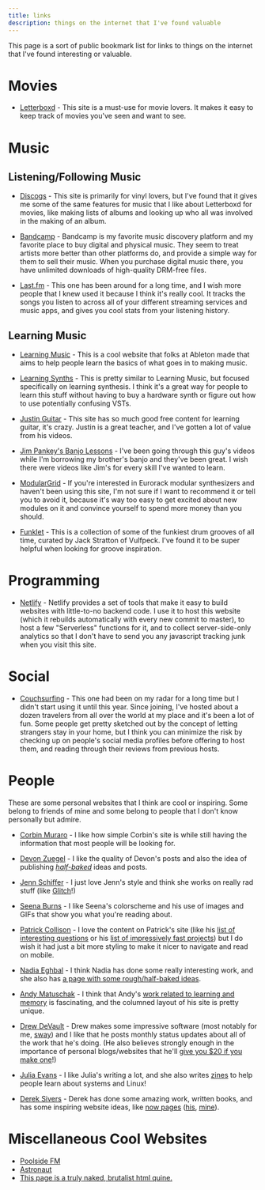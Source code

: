 ```yaml
---
title: links
description: things on the internet that I've found valuable
---
```


This page is a sort of public bookmark list for links to things on the internet
that I've found interesting or valuable. 

# Movies

- [Letterboxd](https://letterboxd.com) - This site is a must-use for movie
  lovers. It makes it easy to keep track of movies you've seen and want to see.

# Music

## Listening/Following Music

- [Discogs](https://discogs.com) - This site is primarily for vinyl lovers, but
  I've found that it gives me some of the same features for music that I like
  about Letterboxd for movies, like making lists of albums and looking up who
  all was involved in the making of an album.

- [Bandcamp](https://bandcamp.com) - Bandcamp is my favorite music discovery
  platform and my favorite place to buy digital and physical music. They seem
  to treat artists more better than other platforms do, and provide a simple
  way for them to sell their music. When you purchase digital music there,
  you have unlimited downloads of high-quality DRM-free files.

- [Last.fm](https://last.fm) - This one has been around for a long time, and I
  wish more people that I knew used it because I think it's really cool. It
  tracks the songs you listen to across all of your different streaming services
  and music apps, and gives you cool stats from your listening history.

## Learning Music

- [Learning Music](https://learningmusic.ableton.com/) - This is a cool website
  that folks at Ableton made that aims to help people learn the basics of what
  goes in to making music.

- [Learning Synths](https://learningsynths.ableton.com/) - This is pretty
  similar to Learning Music, but focused specifically on learning synthesis.
  I think it's a great way for people to learn this stuff without having to
  buy a hardware synth or figure out how to use potentially confusing VSTs.

- [Justin Guitar](https://www.justinguitar.com/) - This site has so much good
  free content for learning guitar, it's crazy. Justin is a great teacher,
  and I've gotten a lot of value from his videos.

- [Jim Pankey's Banjo Lessons](https://www.youtube.com/playlist?list=PLimF2H1ED8fXabeFAr6Fnslf0ie6TRUL0) -
  I've been going through this guy's videos while I'm borrowing my brother's
  banjo and they've been great. I wish there were videos like Jim's for every
  skill I've wanted to learn.

- [ModularGrid](https://www.modulargrid.net) - If you're interested in Eurorack
  modular synthesizers and haven't been using this site, I'm not sure if I want
  to recommend it or tell you to avoid it, because it's way too easy to get
  excited about new modules on it and convince yourself to spend more money
  than you should.

- [Funklet](http://funklet.com/) - This is a collection of some of the funkiest
  drum grooves of all time, curated by Jack Stratton of Vulfpeck. I've found it
  to be super helpful when looking for groove inspiration.

# Programming

- [Netlify](https://www.netlify.com/) - Netlify provides a set of tools that
  make it easy to build websites with little-to-no backend code. I use it to
  host this website (which it rebuilds automatically with every new commit to
  master), to host a few "Serverless" functions for it, and to collect
  server-side-only analytics so that I don't have to send you any javascript
  tracking junk when you visit this site.

# Social

- [Couchsurfing](https://couchsurfing.com) - This one had been on my radar for
  a long time but I didn't start using it until this year. Since joining, I've
  hosted about a dozen travelers from all over the world at my place and it's
  been a lot of fun. Some people get pretty sketched out by the concept of
  letting strangers stay in your home, but I think you can minimize the risk
  by checking up on people's social media profiles before offering to host them,
  and reading through their reviews from previous hosts.

# People

These are some personal websites that I think are cool or inspiring.
Some belong to friends of mine and some belong to people that I don't know
personally but admire.

- [Corbin Muraro](https://corbinmuraro.com) - I like how simple Corbin's site
  is while still having the information that most people will be looking for.

- [Devon Zuegel](https://devonzuegel.com/) - I like the quality of Devon's
  posts and also the idea of publishing
  [_half-baked_](https://devonzuegel.com/tag/half-baked) ideas and posts.

- [Jenn Schiffer](http://jennmoney.biz/) - I just love Jenn's style and think
  she works on really rad stuff (like [Glitch](https://glitch.com/)!)

- [Seena Burns](http://seenaburns.com/) - I like Seena's colorscheme and his
  use of images and GIFs that show you what you're reading about.

- [Patrick Collison](https://patrickcollison.com/) - I love the content on
  Patrick's site (like his
  [list of interesting questions](https://patrickcollison.com/)
  or his
  [list of impressively fast projects](https://patrickcollison.com/fast))
  but I do wish it had just a bit more styling to make it nicer to navigate and
  read on mobile.

- [Nadia Eghbal](https://nadiaeghbal.com/) - I think Nadia has done some really
  interesting work, and she also has
  [a page with some rough/half-baked ideas](https://nadiaeghbal.com/notes/).

- [Andy Matuschak](https://andymatuschak.org/) - I think that Andy's
  [work related to learning and memory](https://numinous.productions/ttft/)
  is fascinating, and the columned layout of his site is pretty unique.

- [Drew DeVault](https://drewdevault.com/) - Drew makes some impressive
  software (most notably for me, [sway](https://swaywm.org/)) and I like that
  he posts monthly status updates about all of the work that he's doing.
  (He also believes strongly enough in the importance of personal
  blogs/websites that he'll
  [give you $20 if you make one](https://drewdevault.com/make-a-blog)!)

- [Julia Evans](https://jvns.ca/) - I like Julia's writing a lot, and she also
  writes [zines](https://wizardzines.com/) to help people learn about systems
  and Linux!

- [Derek Sivers](https://sivers.org/) - Derek has done some amazing work,
  written books, and has some inspiring website ideas, like
  [now pages](https://nownownow.com/about)
  ([his](https://sivers.org/now), [mine](/now)).

# Miscellaneous Cool Websites

- [Poolside FM](https://poolside.fm/)
- [Astronaut](http://astronaut.io/)
- [This page is a truly naked, brutalist html quine.](https://secretgeek.github.io/html_wysiwyg/html.html)
